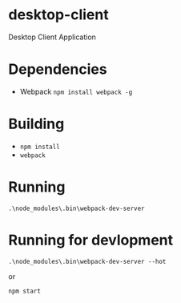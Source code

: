 # desktop-client
Desktop Client Application

# Dependencies

- Webpack `npm install webpack -g`

# Building 

- `npm install`
- `webpack`

# Running

`.\node_modules\.bin\webpack-dev-server`

# Running for devlopment

`.\node_modules\.bin\webpack-dev-server --hot`  

or

`npm start`
